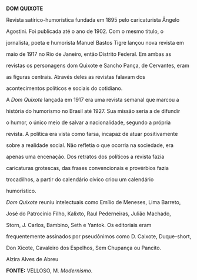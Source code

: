 **DOM QUIXOTE**



Revista satírico-humorística fundada em 1895 pelo caricaturista Ângelo

Agostini. Foi publicada até o ano de 1902. Com o mesmo título, o

jornalista, poeta e humorista Manuel Bastos Tigre lançou nova revista em

maio de 1917 no Rio de Janeiro, então Distrito Federal. Em ambas as

revistas os personagens dom Quixote e Sancho Pança, de Cervantes, eram

as figuras centrais. Através deles as revistas falavam dos

acontecimentos políticos e sociais do cotidiano.



A *Dom Quixote* lançada em 1917 era uma revista semanal que marcou a

história do humorismo no Brasil até 1927. Sua missão seria a de difundir

o humor, o único meio de salvar a nacionalidade, segundo a própria

revista. A política era vista como farsa, incapaz de atuar positivamente

sobre a realidade social. Não refletia o que ocorria na sociedade, era

apenas uma encenação. Dos retratos dos políticos a revista fazia

caricaturas grotescas, das frases convencionais e provérbios fazia

trocadilhos, a partir do calendário cívico criou um calendário

humorístico.



*Dom Quixote* reuniu intelectuais como Emílio de Meneses, Lima Barreto,

José do Patrocínio Filho, Kalixto, Raul Pederneiras, Julião Machado,

Storn, J. Carlos, Bambino, Seth e Yantok. Os editoriais eram

frequentemente assinados por pseudônimos como D. Caixote, Duque-short,

Don Xicote, Cavaleiro dos Espelhos, Sem Chupança ou Pancito.



Alzira Alves de Abreu



**FONTE:** VELLOSO, M. *Modernismo.*

